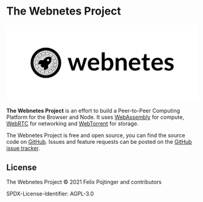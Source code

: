 # The Webnetes Project

![Webnetes Header](./img/header.png)

**The Webnetes Project** is an effort to build a Peer-to-Peer Computing Platform for the Browser and Node. It uses [WebAssembly](https://en.wikipedia.org/wiki/WebAssembly) for compute, [WebRTC](https://en.wikipedia.org/wiki/WebRTC) for networking and [WebTorrent](https://en.wikipedia.org/wiki/WebTorrent) for storage.

The Webnetes Project is free and open source, you can find the source code on [GitHub](https://github.com/alphahorizonio/webnetes). Issues and feature requests can be posted on the [GitHub issue tracker](https://github.com/alphahorizonio/webnetes/issues).

## License

The Webnetes Project © 2021 Felix Pojtinger and contributors

SPDX-License-Identifier: AGPL-3.0

